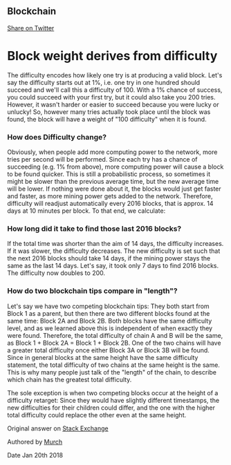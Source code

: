 ## Blockchain

[Share on Twitter](http://twitter.com/share?text=Blockchain%20via%20@pitsolu&url=https://pitsolu.github.io/static/redirects/dev/blog1.html)

Block weight derives from difficulty
===

The difficulty encodes how likely one try is at producing a valid block. Let's say the difficulty starts out at 1%, i.e. one try in one hundred should succeed and we'll call this a difficulty of 100.
With a 1% chance of success, you could succeed with your first try, but it could also take you 200 tries. However, it wasn't harder or easier to succeed because you were lucky or unlucky! So, however many tries actually took place until the block was found, the block will have a weight of "100 difficulty" when it is found.

### How does Difficulty change?
Obviously, when people add more computing power to the network, more tries per second will be performed. Since each try has a chance of succeeding (e.g. 1% from above), more computing power will cause a block to be found quicker. This is still a probabilistic process, so sometimes it might be slower than the previous average time, but the new average time will be lower.
If nothing were done about it, the blocks would just get faster and faster, as more mining power gets added to the network.
Therefore, difficulty will readjust automatically every 2016 blocks, that is approx. 14 days at 10 minutes per block. To that end, we calculate:

### How long did it take to find those last 2016 blocks?
If the total time was shorter than the aim of 14 days, the difficulty increases. If it was slower, the difficulty decreases.
The new difficulty is set such that the next 2016 blocks should take 14 days, if the mining power stays the same as the last 14 days.
Let's say, it took only 7 days to find 2016 blocks. The difficulty now doubles to 200.

### How do two blockchain tips compare in "length"?
Let's say we have two competing blockchain tips: They both start from Block 1 as a parent, but then there are two different blocks found at the same time: Block 2A and Block 2B. Both blocks have the same difficulty level, and as we learned above this is independent of when exactly they were found. Therefore, the total difficulty of chain A and B will be the same, as Block 1 + Block 2A = Block 1 + Block 2B. One of the two chains will have a greater total difficulty once either Block 3A or Block 3B will be found. Since in general blocks at the same height have the same difficulty statement, the total difficulty of two chains at the same height is the same. This is why many people just talk of the "length" of the chain, to describe which chain has the greatest total difficulty.

The sole exception is when two competing blocks occur at the height of a difficulty retarget: Since they would have slightly different timestamps, the new difficulties for their children could differ, and the one with the higher total difficulty could replace the other even at the same height.

Original answer on [Stack Exchange](https://bitcoin.stackexchange.com/questions/40411/can-a-smart-mind-explain-block-difficulty-calculation-in-lay-terms)

Authored by [Murch](https://bitcoin.stackexchange.com/users/5406/murch)

Date Jan 20th 2018